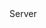 <function name="DemoRestart" parent="CBaseClient" type="classfunc">
	<description>
		<added version="0.7"></added>
	</description>
	<realm>Server</realm>
</function>